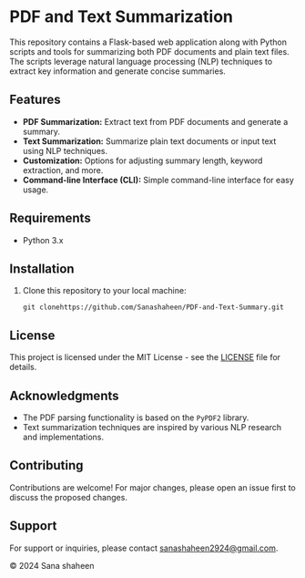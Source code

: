 <!DOCTYPE html>
<html lang="en">
<head>
    <meta charset="UTF-8">
    <meta name="viewport" content="width=device-width, initial-scale=1.0">
  
   
</head>
<body>
    <div class="container">
        <h1>PDF and Text Summarization</h1>
        <p>This repository contains a Flask-based web application along with Python scripts and tools for summarizing both PDF documents and plain text files. The scripts leverage natural language processing (NLP) techniques to extract key information and generate concise summaries.</p>
        <h2>Features</h2>
        <ul>
            <li><strong>PDF Summarization:</strong> Extract text from PDF documents and generate a summary.</li>
            <li><strong>Text Summarization:</strong> Summarize plain text documents or input text using NLP techniques.</li>
            <li><strong>Customization:</strong> Options for adjusting summary length, keyword extraction, and more.</li>
            <li><strong>Command-line Interface (CLI):</strong> Simple command-line interface for easy usage.</li>
        </ul>
        <h2>Requirements</h2>
        <ul>
            <li>Python 3.x</li>
        </ul>
        <h2>Installation</h2>
        <ol>
            <li>Clone this repository to your local machine:
                <pre><code>git clonehttps://github.com/Sanashaheen/PDF-and-Text-Summary.git</code></pre>
            </li>
        </ol>
        <h2>License</h2>
        <p>This project is licensed under the MIT License - see the <a href="LICENSE">LICENSE</a> file for details.</p>
        <h2>Acknowledgments</h2>
        <ul>
            <li>The PDF parsing functionality is based on the <code>PyPDF2</code> library.</li>
            <li>Text summarization techniques are inspired by various NLP research and implementations.</li>
        </ul>
        <h2>Contributing</h2>
        <p>Contributions are welcome! For major changes, please open an issue first to discuss the proposed changes.</p>
        <h2>Support</h2>
        <p>For support or inquiries, please contact <a href="mailto:sanashaheen2924@gmail.com">sanashaheen2924@gmail.com</a>.</p>
    </div>
    <footer>
        &copy; 2024 Sana shaheen
    </footer>
</body>
</html>
